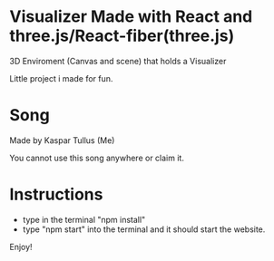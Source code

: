 # Visualizer Made with React and three.js/React-fiber(three.js)
3D Enviroment (Canvas and scene) that holds a Visualizer

Little project i made for fun.

# Song
Made by Kaspar Tullus (Me)

You cannot use this song anywhere or claim it.

# Instructions
* type in the terminal "npm install"
* type "npm start" into the terminal and it should start the website.

Enjoy!
